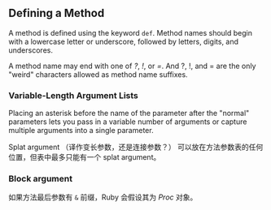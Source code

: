 
## Defining a Method

A method is defined using the keyword `def`. Method names should begin with a lowercase letter or underscore, followed by letters, digits, and underscores.

A method name may end with one of *?*, *!*, or *=*. And ?, !, and = are the only "weird" characters allowed as method name suffixes.

### Variable-Length Argument Lists

Placing an asterisk before the name of the parameter after the "normal" parameters lets you pass in a variable number of arguments or capture multiple arguments into a single parameter.

Splat argument （译作变长参数，还是连接参数？） 可以放在方法参数表的任何位置，但表中最多只能有一个 splat argument。

### Block argument

如果方法最后参数有 `&` 前缀，Ruby 会假设其为 *Proc* 对象。
